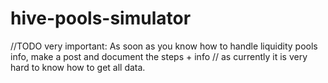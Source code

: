 # hive-pools-simulator

//TODO very important: As soon as you know how to handle liquidity pools info, make a post and document the steps + info
//  as currently it is very hard to know how to get all data.